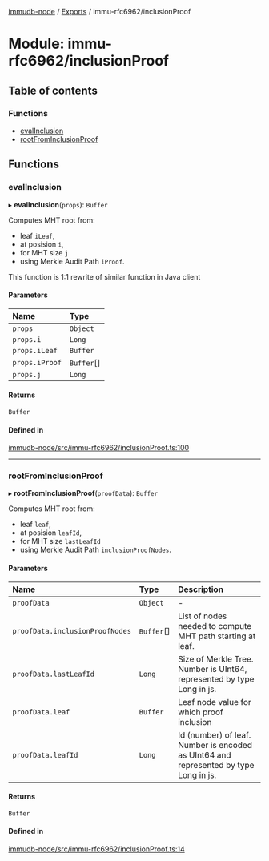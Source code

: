[immudb-node](../README.md) / [Exports](../modules.md) / immu-rfc6962/inclusionProof

# Module: immu-rfc6962/inclusionProof

## Table of contents

### Functions

- [evalInclusion](immu_rfc6962_inclusionProof.md#evalinclusion)
- [rootFromInclusionProof](immu_rfc6962_inclusionProof.md#rootfrominclusionproof)

## Functions

### evalInclusion

▸ **evalInclusion**(`props`): `Buffer`

Computes MHT root from:
- leaf `iLeaf`, 
- at posision `i`, 
- for MHT size `j` 
- using Merkle Audit Path `iProof`.

This function is 1:1 rewrite of similar function 
in Java client

#### Parameters

| Name | Type |
| :------ | :------ |
| `props` | `Object` |
| `props.i` | `Long` |
| `props.iLeaf` | `Buffer` |
| `props.iProof` | `Buffer`[] |
| `props.j` | `Long` |

#### Returns

`Buffer`

#### Defined in

[immudb-node/src/immu-rfc6962/inclusionProof.ts:100](https://github.com/user3232/node-immu-db/blob/2e88686/immudb-node/src/immu-rfc6962/inclusionProof.ts#L100)

___

### rootFromInclusionProof

▸ **rootFromInclusionProof**(`proofData`): `Buffer`

Computes MHT root from:
- leaf `leaf`, 
- at posision `leafId`, 
- for MHT size `lastLeafId` 
- using Merkle Audit Path `inclusionProofNodes`.

#### Parameters

| Name | Type | Description |
| :------ | :------ | :------ |
| `proofData` | `Object` | - |
| `proofData.inclusionProofNodes` | `Buffer`[] | List of nodes needed to compute MHT path starting at leaf. |
| `proofData.lastLeafId` | `Long` | Size of Merkle Tree.  Number is UInt64, represented by type Long in js. |
| `proofData.leaf` | `Buffer` | Leaf node value for which proof inclusion |
| `proofData.leafId` | `Long` | Id (number) of leaf.  Number is encoded as UInt64  and represented by type Long in js. |

#### Returns

`Buffer`

#### Defined in

[immudb-node/src/immu-rfc6962/inclusionProof.ts:14](https://github.com/user3232/node-immu-db/blob/2e88686/immudb-node/src/immu-rfc6962/inclusionProof.ts#L14)
